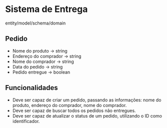 # Sistema de Entrega

entity/model/schema/domain

## Pedido
- Nome do produto -> string
- Endereço do comprador -> string
- Nome do comprador -> string
- Data do pedido -> string
- Pedido entregue -> boolean
 
## Funcionalidades
- Deve ser capaz de criar um pedido, passando as informações: nome do produto, endereço do comprador, nome do comprador.
- Deve ser capaz de buscar todos os pedidos não entregues.
- Deve ser capaz de atualizar o status de um pedido, utilizando o ID como identificador.